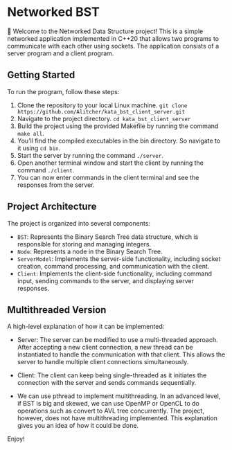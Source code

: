 # Networked BST

👋 Welcome to the Networked Data Structure project! This is a simple networked application implemented in C++20 that allows two programs to communicate with each other using sockets. The application consists of a server program and a client program.

## Getting Started

To run the program, follow these steps:

1. Clone the repository to your local Linux machine. `git clone https://github.com/Alitcher/kata_bst_client_server.git`
2. Navigate to the project directory. `cd kata_bst_client_server` 
3. Build the project using the provided Makefile by running the command `make all`.
4. You'll find the compiled executables in the bin directory. So navigate to it using `cd bin`.
5. Start the server by running the command `./server`.
6. Open another terminal window and start the client by running the command `./client`.
7. You can now enter commands in the client terminal and see the responses from the server.

## Project Architecture

The project is organized into several components:

- `BST`: Represents the Binary Search Tree data structure, which is responsible for storing and managing integers.
- `Node`: Represents a node in the Binary Search Tree.
- `ServerModel`: Implements the server-side functionality, including socket creation, command processing, and communication with the client.
- `Client`: Implements the client-side functionality, including command input, sending commands to the server, and displaying server responses.

## Multithreaded Version

A high-level explanation of how it can be implemented:

- Server: The server can be modified to use a multi-threaded approach. After accepting a new client connection, a new thread can be instantiated to handle the communication with that client. This allows the server to handle multiple client connections simultaneously.
- Client: The client can keep being single-threaded as it initiates the connection with the server and sends commands sequentially.

- We can use pthread to implement multithreading. In an advanced level, if BST is big and skewed, we can use OpenMP or OpenCL to do operations such as convert to AVL tree concurrently.
The project, however, does not have multithreading implemented. This explanation gives you an idea of how it could be done.

Enjoy!

